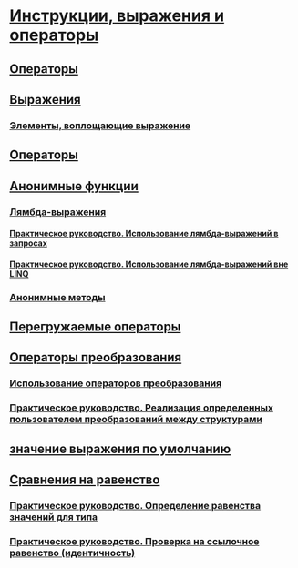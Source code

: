 # [Инструкции, выражения и операторы](index.md)
## [Операторы](statements.md)
## [Выражения](expressions.md)
### [Элементы, воплощающие выражение](expression-bodied-members.md)
## [Операторы](operators.md)
## [Анонимные функции](anonymous-functions.md)
### [Лямбда-выражения](lambda-expressions.md)
#### [Практическое руководство. Использование лямбда-выражений в запросах](how-to-use-lambda-expressions-in-a-query.md)
#### [Практическое руководство. Использование лямбда-выражений вне LINQ](how-to-use-lambda-expressions-outside-linq.md)
### [Анонимные методы](anonymous-methods.md)
## [Перегружаемые операторы](overloadable-operators.md)
## [Операторы преобразования](conversion-operators.md)
### [Использование операторов преобразования](using-conversion-operators.md)
### [Практическое руководство. Реализация определенных пользователем преобразований между структурами](how-to-implement-user-defined-conversions-between-structs.md)
## [значение выражения по умолчанию](default-value-expressions.md)
## [Сравнения на равенство](equality-comparisons.md)
### [Практическое руководство. Определение равенства значений для типа](how-to-define-value-equality-for-a-type.md)
### [Практическое руководство. Проверка на ссылочное равенство (идентичность)](how-to-test-for-reference-equality-identity.md)
